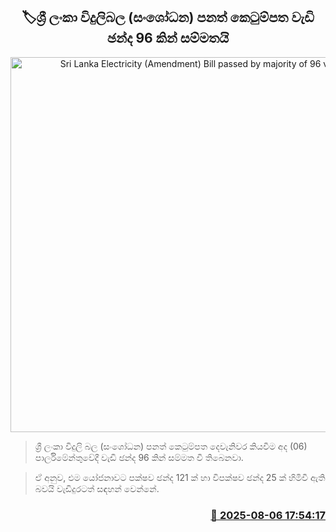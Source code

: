<p align='center'><b><h2 align='center' title='Sri Lanka Electricity (Amendment) Bill passed by majority of 96 votes'>🏷ශ්‍රී ලංකා විදුලිබල (සංශෝධන) පනත් කෙටුම්පත වැඩි ඡන්ද 96 කින් සම්මතයි</h2></b></p>
<p align='center'><img src='https://helakuru.sgp1.cdn.digitaloceanspaces.com/esana/images/lib/parliment-new-01[1].jpg' width='600' alt='Sri Lanka Electricity (Amendment) Bill passed by majority of 96 votes'></p>

> ශ්‍රී ලංකා විදුලි බල (සංශෝධන) පනත් කෙටුම්පත දෙවැනිවර කියවීම අද (06) පාර්ලිමේන්තුවේදී වැඩි ඡන්ද 96 කින් සම්මත වී තිබෙනවා.

> ඒ අනුව, එම යෝජනාවට පක්ෂව ඡන්ද 121 ක් හා විපක්ෂව ඡන්ද 25 ක් හිමිවී ඇති බවයි වැඩිදුරටත් සඳහන් වෙන්නේ.



<h3 align='right'><a href='https://www.helakuru.lk/esana/p/112513/'>📅 2025-08-06 17:54:17</a></h3>
